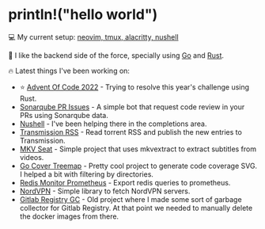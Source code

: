 # println!("hello world")

💻 My current setup: [neovim, tmux, alacritty, nushell](https://gist.github.com/herlon214/c5c3fab663a50ec79fbc084deefeb2d8)

🚀 I like the backend side of the force, specially using [Go](https://go.dev/) and [Rust](https://www.rust-lang.org/).

🔥 Latest things I've been working on:
- ⭐ [Advent Of Code 2022](https://github.com/herlon214/advent-of-code-2022) - Trying to resolve this year's challenge using Rust.
- [Sonarqube PR Issues](https://github.com/herlon214/sonarqube-pr-issues) - A simple bot that request code review in your PRs using Sonarqube data.
- [Nushell](https://github.com/nushell/nushell) - I've been helping there in the completions area.
- [Transmission RSS](https://github.com/herlon214/transmission-rss) - Read torrent RSS and publish the new entries to Transmission.
- [MKV Seat](https://github.com/herlon214/mkv-seat) - Simple project that uses mkvextract to extract subtitles from videos.
- [Go Cover Treemap](https://github.com/nikolaydubina/go-cover-treemap) - Pretty cool project to generate code coverage SVG. I helped a bit with filtering by directories.
- [Redis Monitor Prometheus](https://github.com/herlon214/redis-monitor-prometheus) - Export redis queries to prometheus.
- [NordVPN](https://github.com/herlon214/nordvpn) - Simple library to fetch NordVPN servers.
- [Gitlab Registry GC](https://github.com/herlon214/gitlab-registry-gc) - Old project where I made some sort of garbage collector for Gitlab Registry. At that point we needed to manually delete the docker images from there.

